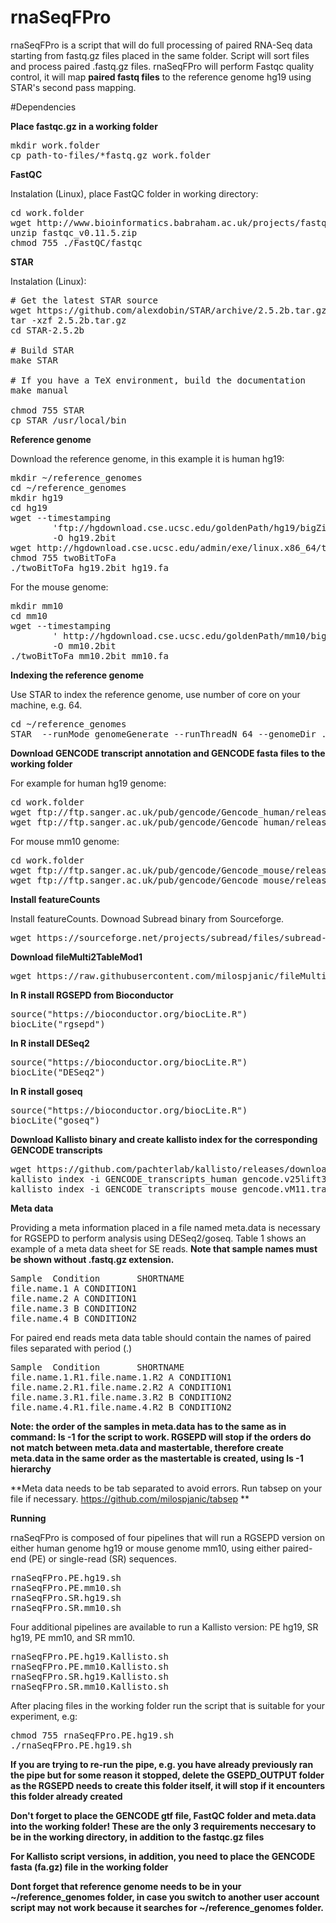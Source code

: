 # rnaSeqFPro

rnaSeqFPro is a script that will do full processing of paired RNA-Seq data starting from fastq.gz files placed in the same folder. Script will sort files and process paired .fastq.gz files. rnaSeqFPro will perform Fastqc quality control, it will map **paired fastq files** to the reference genome hg19 using STAR's second pass mapping.

#Dependencies

**Place fastqc.gz in a working folder**

<pre>
mkdir work.folder
cp path-to-files/*fastq.gz work.folder
</pre>

**FastQC**

Instalation (Linux), place FastQC folder in working directory:

<pre>
cd work.folder
wget http://www.bioinformatics.babraham.ac.uk/projects/fastqc/fastqc_v0.11.5.zip
unzip fastqc_v0.11.5.zip
chmod 755 ./FastQC/fastqc
</pre>

**STAR**

Instalation (Linux):

<pre>
# Get the latest STAR source
wget https://github.com/alexdobin/STAR/archive/2.5.2b.tar.gz
tar -xzf 2.5.2b.tar.gz
cd STAR-2.5.2b

# Build STAR
make STAR

# If you have a TeX environment, build the documentation
make manual

chmod 755 STAR
cp STAR /usr/local/bin
</pre>

**Reference genome**

Download the reference genome, in this example it is human hg19:

<pre>
mkdir ~/reference_genomes
cd ~/reference_genomes
mkdir hg19
cd hg19
wget --timestamping 
        'ftp://hgdownload.cse.ucsc.edu/goldenPath/hg19/bigZips/hg19.2bit ' 
        -O hg19.2bit 
wget http://hgdownload.cse.ucsc.edu/admin/exe/linux.x86_64/twoBitToFa
chmod 755 twoBitToFa
./twoBitToFa hg19.2bit hg19.fa
</pre>

For the mouse genome:

<pre>
mkdir mm10
cd mm10
wget --timestamping 
        ' http://hgdownload.cse.ucsc.edu/goldenPath/mm10/bigZips/mm10.2bit' 
        -O mm10.2bit 	
./twoBitToFa mm10.2bit mm10.fa
</pre>

**Indexing the reference genome**

Use STAR to index the reference genome, use number of core on your machine, e.g. 64.
<pre>
cd ~/reference_genomes
STAR  --runMode genomeGenerate --runThreadN 64 --genomeDir ./ --genomeFastaFiles hg19.fa
</pre>

**Download GENCODE transcript annotation and GENCODE fasta files to the working folder**

For example for human hg19 genome:
<pre>
cd work.folder
wget ftp://ftp.sanger.ac.uk/pub/gencode/Gencode_human/release_25/GRCh37_mapping/gencode.v25lift37.annotation.gtf.gz
wget ftp://ftp.sanger.ac.uk/pub/gencode/Gencode_human/release_25/GRCh37_mapping/gencode.v25lift37.transcripts.fa.gz
</pre>

For mouse mm10 genome:
<pre>
cd work.folder
wget ftp://ftp.sanger.ac.uk/pub/gencode/Gencode_mouse/release_M11/gencode.vM11.annotation.gtf.gz
wget ftp://ftp.sanger.ac.uk/pub/gencode/Gencode_mouse/release_M11/gencode.vM11.transcripts.fa.gz
</pre>

**Install featureCounts**

Install featureCounts. Downoad Subread binary from Sourceforge.
<pre>
wget https://sourceforge.net/projects/subread/files/subread-1.5.1/subread-1.5.1-Linux-x86_64.tar.gz/download
</pre>

**Download fileMulti2TableMod1**

<pre>
wget https://raw.githubusercontent.com/milospjanic/fileMulti2TableMod1/master/fileMulti2TableMod1.awk
</pre>	

**In R install RGSEPD from Bioconductor**

<pre>
source("https://bioconductor.org/biocLite.R")
biocLite("rgsepd")
</pre>

**In R install DESeq2**

<pre>
source("https://bioconductor.org/biocLite.R")
biocLite("DESeq2")
</pre>

**In R install goseq**

<pre>
source("https://bioconductor.org/biocLite.R")
biocLite("goseq")
</pre>

**Download Kallisto binary and create kallisto index for the corresponding GENCODE transcripts**

<pre>
wget https://github.com/pachterlab/kallisto/releases/download/v0.43.0/kallisto_linux-v0.43.0.tar.gz
kallisto index -i GENCODE_transcripts_human gencode.v25lift37.transcripts.fa.gz
kallisto index -i GENCODE_transcripts_mouse gencode.vM11.transcripts.fa.gz
</pre>

**Meta data**

Providing a meta information placed in a file named meta.data is necessary for RGSEPD to perform analysis using DESeq2/goseq. Table 1 shows an example of a meta data sheet for SE reads. **Note that sample names must be shown without .fastq.gz extension.**

<pre>
Sample  Condition       SHORTNAME
file.name.1 A CONDITION1
file.name.2 A CONDITION1
file.name.3 B CONDITION2
file.name.4 B CONDITION2
</pre>

For paired end reads meta data table should contain the names of paired files separated with period (.)

<pre>
Sample  Condition       SHORTNAME
file.name.1.R1.file.name.1.R2 A CONDITION1
file.name.2.R1.file.name.2.R2 A CONDITION1
file.name.3.R1.file.name.3.R2 B CONDITION2
file.name.4.R1.file.name.4.R2 B CONDITION2
</pre>

**Note: the order of the samples in meta.data has to the same as in command: ls -1 for the script to work. RGSEPD will stop if the orders do not match between meta.data and mastertable, therefore create meta.data in the same order as the mastertable is created, using ls -1 hierarchy**

**Meta data needs to be tab separated to avoid errors. Run tabsep on your file if necessary.
https://github.com/milospjanic/tabsep **

**Running**

rnaSeqFPro is composed of four pipelines that will run a RGSEPD version on either human genome hg19 or mouse genome mm10, using either paired-end (PE) or single-read (SR) sequences. 

<pre>
rnaSeqFPro.PE.hg19.sh
rnaSeqFPro.PE.mm10.sh
rnaSeqFPro.SR.hg19.sh
rnaSeqFPro.SR.mm10.sh
</pre>

Four additional pipelines are available to run a Kallisto version: PE hg19, SR hg19, PE mm10, and SR mm10. 

<pre>
rnaSeqFPro.PE.hg19.Kallisto.sh
rnaSeqFPro.PE.mm10.Kallisto.sh
rnaSeqFPro.SR.hg19.Kallisto.sh
rnaSeqFPro.SR.mm10.Kallisto.sh
</pre>

After placing files in the working folder run the script that is suitable for your experiment, e.g: 

<pre>
chmod 755 rnaSeqFPro.PE.hg19.sh
./rnaSeqFPro.PE.hg19.sh
</pre>

**If you are trying to re-run the pipe, e.g. you have already previously ran the pipe but for some reason it stopped, delete the GSEPD_OUTPUT folder as the RGSEPD needs to create this folder itself, it will stop if it encounters this folder already created** 

**Don't forget to place the GENCODE gtf file, FastQC folder and meta.data into the working folder! These are the only 3 requirements neccesary to be in the working directory, in addition to the fastqc.gz files**

**For Kallisto script versions, in addition, you need to place the GENCODE fasta (fa.gz) file in the working folder**

**Dont forget that reference genome needs to be in your ~/reference_genomes folder, in case you switch to another user account script may not work because it searches for ~/reference_genomes folder.**
